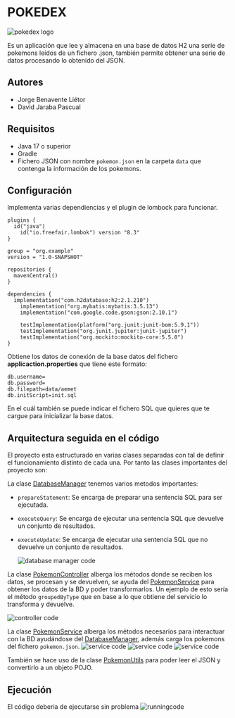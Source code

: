 # POKEDEX
![pokedex logo](https://camo.githubusercontent.com/7f1f1e69bef239378a28e8aca7d1d7bd0890d37a7871d01135e2d044da6e2157/68747470733a2f2f692e696d6775722e636f6d2f415975745a4f462e706e67)

Es un aplicación que lee y almacena en una base de datos H2 una serie de pokemons leídos de un fichero .json, también permite obtener una serie de datos procesando lo obtenido del JSON.

## Autores

- Jorge Benavente Liétor
- David Jaraba Pascual

## Requisitos
- Java 17 o superior
- Gradle
- Fichero JSON con nombre `pokemon.json` en la carpeta `data` que contenga la información de los pokemons.
## Configuración
Implementa varias dependiencias y el plugin de lombock para funcionar.

    plugins {  
	  id("java")  
	    id("io.freefair.lombok") version "8.3"  
	}  
	  
	group = "org.example"  
	version = "1.0-SNAPSHOT"  
	  
	repositories {  
	  mavenCentral()  
	}  
	  
	dependencies {  
	  implementation("com.h2database:h2:2.1.210")  
	    implementation("org.mybatis:mybatis:3.5.13")  
	    implementation("com.google.code.gson:gson:2.10.1")  
	  
	    testImplementation(platform("org.junit:junit-bom:5.9.1"))  
	    testImplementation("org.junit.jupiter:junit-jupiter")  
	    testImplementation("org.mockito:mockito-core:5.5.0")  
	}

Obtiene los datos de conexión de la base datos del fichero **applicaction.properties**  que tiene este formato:

    db.username=  
	db.password=  
	db.filepath=data/aemet  
	db.initScript=init.sql

En el cuál también se puede indicar el fichero SQL que quieres que te cargue para inicializar la base datos.

## Arquitectura seguida en el código
El proyecto esta estructurado en varias clases separadas con tal de definir el funcionamiento distinto de cada una. Por tanto las clases importantes del proyecto son:

La clase [DatabaseManager](src/main/java/dev/db/DatabaseManager.java) tenemos varios metodos importantes:
- `prepareStatement`: Se encarga de preparar una sentencia SQL para ser ejecutada.
- `executeQuery`: Se encarga de ejecutar una sentencia SQL que devuelve un conjunto de resultados.
- `executeUpdate`: Se encarga de ejecutar una sentencia SQL que no devuelve un conjunto de resultados.

  ![database manager code](https://github.com/velcas/pokedex-aemed-2daw/blob/develop/POKEDEX/images/databasemanager.png)

La clase [PokemonController](src/main/java/dev/controllers/PokemonController.java) alberga los métodos donde se reciben los datos, se procesan y se devuelven, se ayuda del [PokemonService](src/main/java/dev/services/PokemonService.java) para obtener los datos de la BD y poder transformarlos.
Un ejemplo de esto sería el método `groupedByType` que en base a lo que obtiene del servicio lo transforma y devuelve.

![controller code](https://github.com/velcas/pokedex-aemed-2daw/blob/develop/POKEDEX/images/controller.png)

La clase [PokemonService](src/main/java/dev/services/PokemonService.java) alberga los métodos necesarios para interactuar con la BD ayudándose del [DatabaseManager](src/main/java/dev/db/DatabaseManager.java), además carga los pokemons del fichero `pokemon.json`.
![service code](https://github.com/velcas/pokedex-aemed-2daw/blob/develop/POKEDEX/images/service1.png)
![service code](https://github.com/velcas/pokedex-aemed-2daw/blob/develop/POKEDEX/images/service2.png)
![service code](https://github.com/velcas/pokedex-aemed-2daw/blob/develop/POKEDEX/images/service3.png)

También se hace uso de la clase [PokemonUtils](src/main/java/dev/utils/PokemonUtils.java) para poder leer el JSON y convertirlo a un objeto POJO.

## Ejecución
El código deberia de ejecutarse sin problema
![runningcode](https://github.com/velcas/pokedex-aemed-2daw/blob/develop/POKEDEX/images/run.png)

